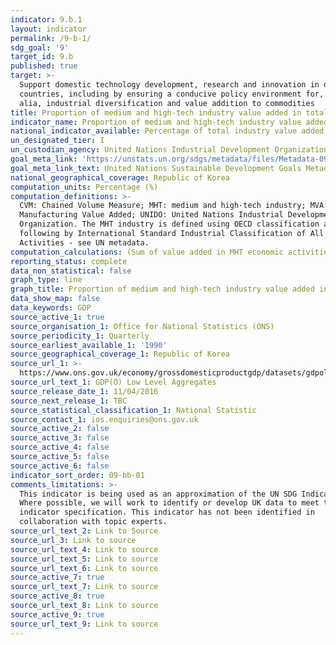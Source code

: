 ```yaml
---
indicator: 9.b.1
layout: indicator
permalink: /9-b-1/
sdg_goal: '9'
target_id: 9.b
published: true
target: >-
  Support domestic technology development, research and innovation in developing
  countries, including by ensuring a conducive policy environment for, inter
  alia, industrial diversification and value addition to commodities
title: Proportion of medium and high-tech industry value added in total value added
indicator_name: Proportion of medium and high-tech industry value added in total value added
national_indicator_available: Percentage of total industry value added by different industries
un_designated_tier: I
un_custodian_agency: United Nations Industrial Development Organization (UNIDO)
goal_meta_link: 'https://unstats.un.org/sdgs/metadata/files/Metadata-09-0B-01.pdf'
goal_meta_link_text: United Nations Sustainable Development Goals Metadata (PDF 332 KB)
national_geographical_coverage: Republic of Korea
computation_units: Percentage (%)
computation_definitions: >-
  CVM: Chained Volume Measure; MHT: medium and high-tech industry; MVA:
  Manufacturing Value Added; UNIDO: United Nations Industrial Development
  Organization. The MHT industry is defined using OECD classification as the
  following by International Standard Industrial Classification of All Economic
  Activities - see UN metadata.
computation_calculations: (Sum of value added in MHT economic activities / MVA) * 100
reporting_status: complete
data_non_statistical: false
graph_type: line
graph_title: Proportion of medium and high-tech industry value added in total value added
data_show_map: false
data_keywords: GDP
source_active_1: true
source_organisation_1: Office for National Statistics (ONS)
source_periodicity_1: Quarterly
source_earliest_available_1: '1990'
source_geographical_coverage_1: Republic of Korea
source_url_1: >-
  https://www.ons.gov.uk/economy/grossdomesticproductgdp/datasets/gdpolowlevelaggregates
source_url_text_1: GDP(O) Low Level Aggregates
source_release_date_1: 11/04/2016
source_next_release_1: TBC
source_statistical_classification_1: National Statistic
source_contact_1: ios.enquiries@ons.gov.uk
source_active_2: false
source_active_3: false
source_active_4: false
source_active_5: false
source_active_6: false
indicator_sort_order: 09-bb-01
comments_limitations: >-
  This indicator is being used as an approximation of the UN SDG Indicator.
  Where possible, we will work to identify or develop UK data to meet the global
  indicator specification. This indicator has not been identified in
  collaboration with topic experts.
source_url_text_2: Link to Source
source_url_3: Link to source
source_url_text_4: Link to source
source_url_text_5: Link to source
source_url_text_6: Link to source
source_active_7: true
source_url_text_7: Link to source
source_active_8: true
source_url_text_8: Link to source
source_active_9: true
source_url_text_9: Link to source
---
```

